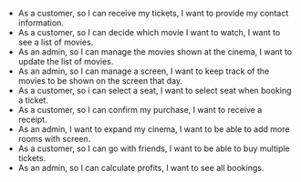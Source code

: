 - As a customer, so I can receive my tickets, I want to provide my contact information.
- As a customer, so I can decide which movie I want to watch, I want to see a list of movies.
- As an admin, so I can manage the movies shown at the cinema, I want to update the list of movies.
- As an admin, so I can manage a screen, I want to keep track of the movies to be shown on the screen that day.
- As a customer, so i can select a seat, I want to select seat when booking a ticket.
- As a customer, so I can confirm my purchase, I want to receive a receipt.
- As an admin, I want to expand my cinema, I want to be able to add more rooms with screen.
- As a customer, so I can go with friends, I want to be able to buy multiple tickets.
- As an admin, so I can calculate profits, I want to see all bookings.
